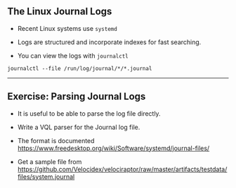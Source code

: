<!-- .slide: class="content small-font" -->

## The Linux Journal Logs

* Recent Linux systems use `systemd`
* Logs are structured and incorporate indexes for fast searching.

* You can view the logs with `journalctl`

```
journalctl --file /run/log/journal/*/*.journal
```

---

<!-- .slide: class="content small-font" -->

## Exercise: Parsing Journal Logs

* It is useful to be able to parse the log file directly.

* Write a VQL parser for the Journal log file.
* The format is documented
  https://www.freedesktop.org/wiki/Software/systemd/journal-files/

* Get a sample file from https://github.com/Velocidex/velociraptor/raw/master/artifacts/testdata/files/system.journal

